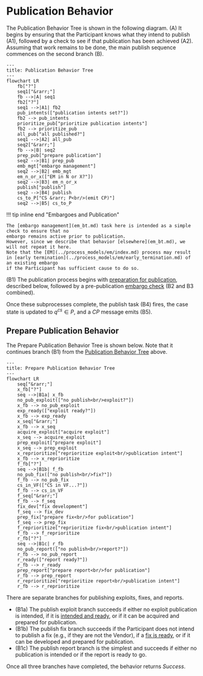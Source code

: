 # Publication Behavior

The Publication Behavior Tree is shown in the following diagram.
(A) It begins by ensuring that the Participant knows what they intend to publish (A1), followed by a check to
see if that publication has been achieved (A2).
Assuming that work remains to be done, the main publish sequence commences on the second branch (B).

```mermaid
---
title: Publication Behavior Tree
---
flowchart LR
    fb["?"]
    seq1["&rarr;"]
    fb -->|A| seq1
    fb2["?"]
    seq1 -->|A1| fb2
    pub_intents(["publication intents set?"])
    fb2 --> pub_intents
    prioritize_pub["prioritize publication intents"]
    fb2 --> prioritize_pub
    all_pub["all published?"]
    seq1 -->|A2| all_pub
    seq2["&rarr;"]
    fb -->|B| seq2
    prep_pub["prepare publication"]
    seq2 -->|B1| prep_pub
    emb_mgt["embargo management"]
    seq2 -->|B2| emb_mgt
    em_n_or_x(["EM in N or X?"])
    seq2 -->|B3| em_n_or_x
    publish["publish"]
    seq2 -->|B4| publish
    cs_to_P["CS &rarr; P<br/>(emit CP)"]
    seq2 -->|B5| cs_to_P
```

!!! tip inline end "Embargoes and Publication"

    The [embargo management](em_bt.md) task here is intended as a simple check to ensure that no
    embargo remains active prior to publication.
    However, since we describe that behavior [elsewhere](em_bt.md), we will not repeat it here.
    Note that the [EM](../process_models/em/index.md) process may result in [early termination](../process_models/em/early_termination.md) of an existing embargo 
    if the Participant has sufficient cause to do so.

(B1) The publication process begins with [preparation for publication](#prepare-publication-behavior),
described below, followed by a pre-publication [embargo check](em_bt.md) (B2 and B3 combined).

Once these subprocesses complete, the publish task (B4) fires, the case state
is updated to $q^{cs} \in P$, and a $CP$ message emits (B5).

## Prepare Publication Behavior

The Prepare Publication Behavior Tree is shown below.
Note that it continues branch (B1) from the [Publication Behavior Tree](#publication-behavior) above.

```mermaid
---
title: Prepare Publication Behavior Tree
---
flowchart LR
    seq["&rarr;"]
    x_fb["?"]
    seq -->|B1a| x_fb
    no_pub_exploit(["no publish<br/>exploit?"])
    x_fb --> no_pub_exploit
    exp_ready(["exploit ready?"])
    x_fb --> exp_ready
    x_seq["&rarr;"]
    x_fb --> x_seq
    acquire_exploit["acquire exploit"]
    x_seq --> acquire_exploit
    prep_exploit["prepare exploit"]
    x_seq --> prep_exploit
    x_reprioritize["reprioritize exploit<br/>publication intent"]
    x_fb --> x_reprioritize
    f_fb["?"]
    seq -->|B1b| f_fb
    no_pub_fix(["no publish<br/>fix?"])
    f_fb --> no_pub_fix
    cs_in_VF(["CS in VF...?"])
    f_fb --> cs_in_VF
    f_seq["&rarr;"]
    f_fb --> f_seq
    fix_dev["fix development"]
    f_seq --> fix_dev
    prep_fix["prepare fix<br/>for publication"]
    f_seq --> prep_fix
    f_reprioritize["reprioritize fix<br/>publication intent"]
    f_fb --> f_reprioritize
    r_fb["?"]
    seq -->|B1c| r_fb
    no_pub_report(["no publish<br/>report?"])
    r_fb --> no_pub_report
    r_ready(["report ready?"])
    r_fb --> r_ready
    prep_report["prepare report<br/>for publication"]
    r_fb --> prep_report
    r_reprioritize["reprioritize report<br/>publication intent"]
    r_fb --> r_reprioritize
```

There are separate branches for
publishing exploits, fixes, and reports.

- (B1a) The publish exploit branch succeeds if either no exploit publication is intended, if it is [intended
  and ready](acquire_exploit_bt.md), or if it can be acquired and prepared for publication. 
- (B1b) The publish fix branch succeeds if the Participant does not intend to publish a fix (e.g., if they are not the Vendor), if a [fix is ready](fix_dev_bt.md), or
  if it can be developed and prepared for publication.
- (B1c) The publish report branch is the simplest and succeeds if either no publication is intended or if the report is ready to go.

Once all three branches have completed, the behavior returns *Success*.

